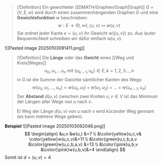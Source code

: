 >[!Definition]
>Ein gewichteter [[DMATH/Graphen/Graph|Graph]] $G=(V,E,w)$ wird durch einen zusammenhängenden Graphen $G$ und eine **Gewichtsfunktion** $w$ beschrieben:
>$$
>w:E\to(0,\infty), \{ u,v \} \mapsto w(u,v)
>$$
>Sie ordnet jeder Kante $e=\{ u,v \}$ ihr Gewicht $w(\{ u,v \})$ zu. Aus lauter Bequemlichkeit schreiben wir dafür einfach $w(u,v)$.

![[Pasted image 20250103091411.png]]


>[!Definition]
>Die **Länge** oder das **Gwicht** eines [[Weg und Kreis|Weges]]
>$$
>u_{0},u_{1},\dots u_{n} \text{ mit } \{ u_{k-1},u_{k} \}\in E, k=1,2,3\dots,n
>$$
>in $G$ ist die Summe der Gwichte sämtlicher Kanten des Wegs:
>$$
>w(u_{0},u_{1},\dots ,u_{n})=w(u_{0},u_{1})+w(u_{1},u_{2})+\dots+w(u_{n-1}, u_{n})
>$$
>Der **Abstand** $d(u,v)$ zwischen zwei Knoten $u,v\in V$ ist das Minimum der Längen aller Wege von $u$ nach $v$.
>
>Ei Weg der Länge $d(u,v)$ von $u$ nach $v$ wird kürzester Weg gennant (es kann mehrere Wege geben).


**Beispiel**
![[Pasted image 20250103092046.png]]
$$
\begin{align}
&u,v &w(u,) &=7 \\
&\color{yellow}u,c,v& \color{yellow}w(u,c,v)&=11 \\
&\color{green}u,c,b,a,v &\color{green}w(u,c,b,a,v) &=13 \\
&\color{\pink}u,b,v &\color{\pink}w(u,b,v)&=4
\end{align}
$$
Somit ist $d=(u,v)=4$
